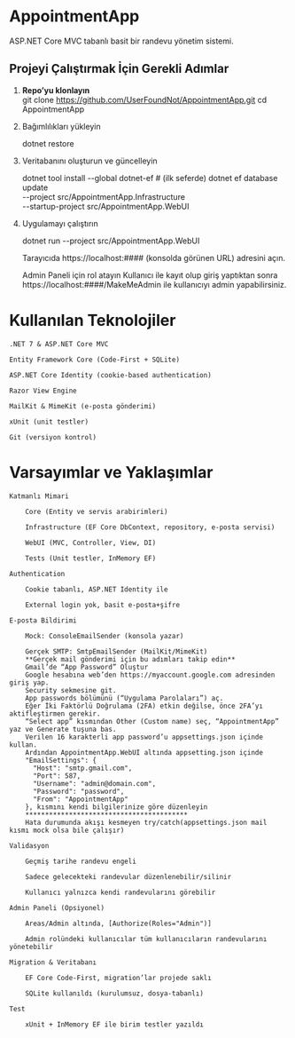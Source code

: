 # AppointmentApp
ASP.NET Core MVC tabanlı basit bir randevu yönetim sistemi.

## Projeyi Çalıştırmak İçin Gerekli Adımlar

1. **Repo’yu klonlayın**  
   git clone https://github.com/UserFoundNot/AppointmentApp.git
   cd AppointmentApp

2. Bağımlılıkları yükleyin

	dotnet restore

3. Veritabanını oluşturun ve güncelleyin

	dotnet tool install --global dotnet-ef    # (ilk seferde)
	dotnet ef database update \
	  --project src/AppointmentApp.Infrastructure \
	  --startup-project src/AppointmentApp.WebUI

4. Uygulamayı çalıştırın

    dotnet run --project src/AppointmentApp.WebUI

    Tarayıcıda https://localhost:#### (konsolda görünen URL) adresini açın.

    Admin Paneli için rol atayın
	Kullanıcı ile kayıt olup giriş yaptıktan sonra https://localhost:####/MakeMeAdmin ile kullanıcıyı admin yapabilirsiniz.

# Kullanılan Teknolojiler
    .NET 7 & ASP.NET Core MVC

    Entity Framework Core (Code-First + SQLite)

    ASP.NET Core Identity (cookie-based authentication)

    Razor View Engine

    MailKit & MimeKit (e-posta gönderimi)

    xUnit (unit testler)

    Git (versiyon kontrol)

# Varsayımlar ve Yaklaşımlar

    Katmanlı Mimari

        Core (Entity ve servis arabirimleri)

        Infrastructure (EF Core DbContext, repository, e-posta servisi)

        WebUI (MVC, Controller, View, DI)

        Tests (Unit testler, InMemory EF)

    Authentication

        Cookie tabanlı, ASP.NET Identity ile

        External login yok, basit e-posta+şifre

    E-posta Bildirimi

        Mock: ConsoleEmailSender (konsola yazar)

        Gerçek SMTP: SmtpEmailSender (MailKit/MimeKit)
		**Gerçek mail gönderimi için bu adımları takip edin**
		Gmail’de “App Password” Oluştur
		Google hesabına web’den https://myaccount.google.com adresinden giriş yap.
		Security sekmesine git.
		App passwords bölümünü (“Uygulama Parolaları”) aç.
		Eğer İki Faktörlü Doğrulama (2FA) etkin değilse, önce 2FA’yı aktifleştirmen gerekir.
		“Select app” kısmından Other (Custom name) seç, “AppointmentApp” yaz ve Generate tuşuna bas.
		Verilen 16 karakterli app password’u appsettings.json içinde kullan.
		Ardından AppointmentApp.WebUI altında appsetting.json içinde
		"EmailSettings": {
		  "Host": "smtp.gmail.com",
		  "Port": 587,
		  "Username": "admin@domain.com",
		  "Password": "password",
		  "From": "AppointmentApp"
		}, kısmını kendi bilgilerinize göre düzenleyin 
		*****************************************
        Hata durumunda akışı kesmeyen try/catch(appsettings.json mail kısmı mock olsa bile çalışır)

    Validasyon

        Geçmiş tarihe randevu engeli

        Sadece gelecekteki randevular düzenlenebilir/silinir

        Kullanıcı yalnızca kendi randevularını görebilir

    Admin Paneli (Opsiyonel)

        Areas/Admin altında, [Authorize(Roles="Admin")]

        Admin rolündeki kullanıcılar tüm kullanıcıların randevularını yönetebilir

    Migration & Veritabanı

        EF Core Code-First, migration’lar projede saklı

        SQLite kullanıldı (kurulumsuz, dosya-tabanlı)

    Test

        xUnit + InMemory EF ile birim testler yazıldı
